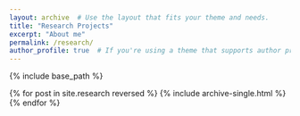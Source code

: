 ```yaml
---
layout: archive  # Use the layout that fits your theme and needs.
title: "Research Projects"
excerpt: "About me"
permalink: /research/
author_profile: true  # If you're using a theme that supports author profiles and you want it to appear on this page.
---
```


{% include base_path %}

{% for post in site.research reversed %}
  {% include archive-single.html %}
{% endfor %}
